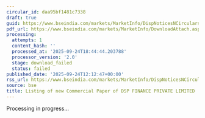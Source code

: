 ```yaml
---
circular_id: daa95bf1481c7338
draft: true
guid: https://www.bseindia.com/markets/MarketInfo/DispNoticesNCirculars.aspx?Noticeid={F8B1FD9C-8AB2-469D-8315-CEE08F3C3DAE}&noticeno=20250924-34&dt=09/24/2025&icount=34&totcount=75&flag=0
pdf_url: https://www.bseindia.com/markets/MarketInfo/DownloadAttach.aspx?id=20250924-34&attachedId=
processing:
  attempts: 1
  content_hash: ''
  processed_at: '2025-09-24T18:44:44.203788'
  processor_version: '2.0'
  stage: download_failed
  status: failed
published_date: '2025-09-24T12:12:47+00:00'
rss_url: https://www.bseindia.com/markets/MarketInfo/DispNoticesNCirculars.aspx?Noticeid={F8B1FD9C-8AB2-469D-8315-CEE08F3C3DAE}&noticeno=20250924-34&dt=09/24/2025&icount=34&totcount=75&flag=0
source: bse
title: Listing of new Commercial Paper of DSP FINANCE PRIVATE LIMITED
---
```


Processing in progress...